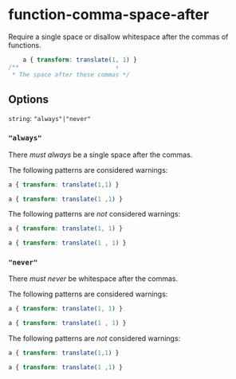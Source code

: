 # function-comma-space-after

Require a single space or disallow whitespace after the commas of functions.

```css
    a { transform: translate(1, 1) }
/**                           ↑
 * The space after these commas */
```

## Options

`string`: `"always"|"never"`

### `"always"`

There *must always* be a single space after the commas.

The following patterns are considered warnings:

```css
a { transform: translate(1,1) }
```

```css
a { transform: translate(1 ,1) }
```

The following patterns are *not* considered warnings:

```css
a { transform: translate(1, 1) }
```

```css
a { transform: translate(1 , 1) }
```

### `"never"`

There *must never* be whitespace after the commas.

The following patterns are considered warnings:

```css
a { transform: translate(1, 1) }
```

```css
a { transform: translate(1 , 1) }
```

The following patterns are *not* considered warnings:

```css
a { transform: translate(1,1) }
```

```css
a { transform: translate(1 ,1) }
```
